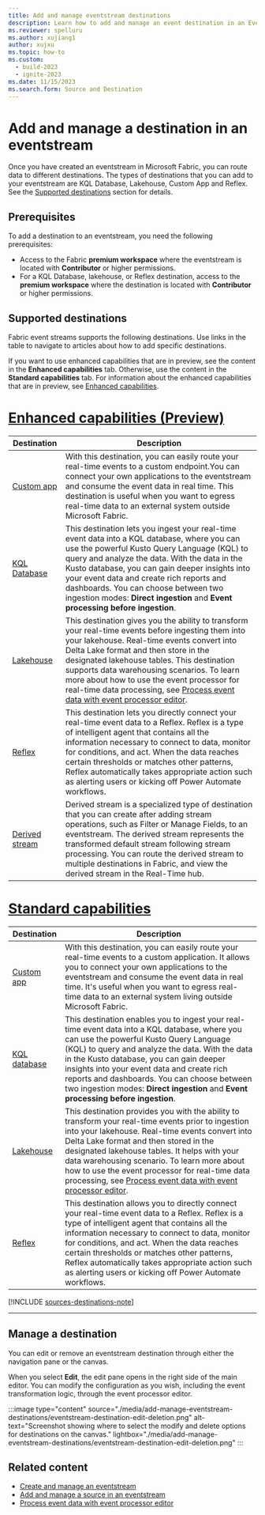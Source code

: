```yaml
---
title: Add and manage eventstream destinations
description: Learn how to add and manage an event destination in an Eventstream item with the Microsoft Fabric event streams feature.
ms.reviewer: spelluru
ms.author: xujiang1
author: xujxu
ms.topic: how-to
ms.custom:
  - build-2023
  - ignite-2023
ms.date: 11/15/2023
ms.search.form: Source and Destination
---
```


# Add and manage a destination in an eventstream

Once you have created an eventstream in Microsoft Fabric, you can route data to different destinations. The types of destinations that you can add to your eventstream are KQL Database, Lakehouse, Custom App and Reflex. See the [Supported destinations](#supported-destinations) section for details.

## Prerequisites

To add a destination to an eventstream, you need the following prerequisites:

- Access to the Fabric **premium workspace** where the eventstream is located with **Contributor** or higher permissions.
- For a KQL Database, lakehouse, or Reflex destination, access to the **premium workspace** where the destination is located with **Contributor** or higher permissions.

## Supported destinations

Fabric event streams supports the following destinations. Use links in the table to navigate to articles about how to add specific destinations.

If you want to use enhanced capabilities that are in preview, see the content in the **Enhanced capabilities** tab. Otherwise, use the content in the **Standard capabilities** tab. For information about the enhanced capabilities that are in preview, see [Enhanced capabilities](new-capabilities.md).

# [Enhanced capabilities (Preview)](#tab/enhancedcapabilities)

| Destination          | Description |
| --------------- | ---------- |
| [Custom app](add-destination-custom-app.md) | With this destination, you can easily route your real-time events to a custom endpoint.You can connect your own applications to the eventstream and consume the event data in real time. This destination is useful when you want to egress real-time data to an external system outside Microsoft Fabric.|
| [KQL Database](add-destination-kql-database.md) | This destination lets you ingest your real-time event data into a KQL database, where you can use the powerful Kusto Query Language (KQL) to query and analyze the data. With the data in the Kusto database, you can gain deeper insights into your event data and create rich reports and dashboards. You can choose between two ingestion modes: **Direct ingestion** and **Event processing before ingestion**.|
| [Lakehouse](add-destination-lakehouse.md) | This destination gives you the ability to transform your real-time events before ingesting them into your lakehouse. Real-time events convert into Delta Lake format and then store in the designated lakehouse tables. This destination supports data warehousing scenarios. To learn more about how to use the event processor for real-time data processing, see [Process event data with event processor editor](./process-events-using-event-processor-editor.md).|
| [Reflex](add-destination-reflex.md) |This destination lets you directly connect your real-time event data to a Reflex. Reflex is a type of intelligent agent that contains all the information necessary to connect to data, monitor for conditions, and act. When the data reaches certain thresholds or matches other patterns, Reflex automatically takes appropriate action such as alerting users or kicking off Power Automate workflows.|
| [Derived stream](add-destination-derived-stream.md) | Derived stream is a specialized type of destination that you can create after adding stream operations, such as Filter or Manage Fields, to an eventstream. The derived stream represents the transformed default stream following stream processing. You can route the derived stream to multiple destinations in Fabric, and view the derived stream in the Real-Time hub. |

# [Standard capabilities](#tab/standardcapabilities)

| Destination          | Description |
| --------------- | ---------- |
| [Custom app](add-destination-custom-app.md) | With this destination, you can easily route your real-time events to a custom application. It allows you to connect your own applications to the eventstream and consume the event data in real time. It's useful when you want to egress real-time data to an external system living outside Microsoft Fabric.  |
| [KQL database](add-destination-kql-database.md) | This destination enables you to ingest your real-time event data into a KQL database, where you can use the powerful Kusto Query Language (KQL) to query and analyze the data. With the data in the Kusto database, you can gain deeper insights into your event data and create rich reports and dashboards. You can choose between two ingestion modes: **Direct ingestion** and **Event processing before ingestion**.|
| [Lakehouse](add-destination-lakehouse.md) | This destination provides you with the ability to transform your real-time events prior to ingestion into your lakehouse. Real-time events convert into Delta Lake format and then stored in the designated lakehouse tables. It helps with your data warehousing scenario. To learn more about how to use the event processor for real-time data processing, see [Process event data with event processor editor](./process-events-using-event-processor-editor.md).|
| [Reflex](add-destination-reflex.md) |This destination allows you to directly connect your real-time event data to a Reflex. Reflex is a type of intelligent agent that contains all the information necessary to connect to data, monitor for conditions, and act. When the data reaches certain thresholds or matches other patterns, Reflex automatically takes appropriate action such as alerting users or kicking off Power Automate workflows.|

[!INCLUDE [sources-destinations-note](./includes/sources-destinations-note.md)]

---

## Manage a destination

You can edit or remove an eventstream destination through either the navigation pane or the canvas.

When you select **Edit**, the edit pane opens in the right side of the main editor. You can modify the configuration as you wish, including the event transformation logic, through the event processor editor.

:::image type="content" source="./media/add-manage-eventstream-destinations/eventstream-destination-edit-deletion.png" alt-text="Screenshot showing where to select the modify and delete options for destinations on the canvas." lightbox="./media/add-manage-eventstream-destinations/eventstream-destination-edit-deletion.png" :::

## Related content

- [Create and manage an eventstream](./create-manage-an-eventstream.md)
- [Add and manage a source in an eventstream](./add-manage-eventstream-sources.md)
- [Process event data with event processor editor](./process-events-using-event-processor-editor.md)
